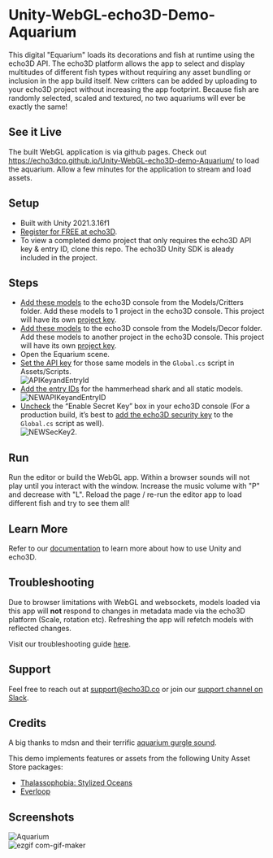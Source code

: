 # Unity-WebGL-echo3D-Demo-Aquarium
This digital "Equarium" loads its decorations and fish at runtime using the echo3D API. The echo3D platform allows the app to select and display multitudes of different fish types without requiring any asset bundling or inclusion in the app build itself. New critters can be added by uploading to your echo3D project without increasing the app footprint. Because fish are randomly selected, scaled and textured, no two aquariums will ever be exactly the same!


## See it Live
The built WebGL application is via github pages. Check out https://echo3dco.github.io/Unity-WebGL-echo3D-demo-Aquarium/ to load the aquarium. Allow a few minutes for the application to stream and load assets. 


## Setup
* Built with Unity 2021.3.16f1
* [Register for FREE at echo3D](https://console.echo3d.com/#/auth/register?utm_term={keyword}&utm_campaign=webgl_echo3d_demo&utm_source=github&utm_medium=readme). <br>
* To view a completed demo project that only requires the echo3D API key & entry ID, clone this repo. The echo3D Unity SDK is aleady included in the project.


## Steps
* [Add these models](https://docs.echo3D.co/quickstart/add-a-3d-model) to the echo3D console from the Models/Critters folder. Add these models to 1 project in the echo3D console. This project will have its own [project key](https://docs.echo3d.com/quickstart/access-the-console). <br>
* [Add these models](https://docs.echo3D.co/quickstart/add-a-3d-model) to the echo3D console from the Models/Decor folder. Add these models to another project in the echo3D console. This project will have its own [project key](https://docs.echo3d.com/quickstart/access-the-console). <br>
* Open the Equarium scene.
* [Set the API key](https://docs.echo3d.co/quickstart/access-the-console) for those same models in the `Global.cs` script in Assets/Scripts. <br>
![APIKeyandEntryId](https://user-images.githubusercontent.com/99516371/195749269-f7a43477-b67a-49e8-a212-6abdb9c948fd.png)<br>
* [Add the entry IDs](https://docs.echo3d.co/quickstart/access-the-console) for the hammerhead shark and all static models.<br>
![NEWAPIKeyandEntryID](https://user-images.githubusercontent.com/99516371/205407613-b746840f-8e8a-4ec8-b056-a680395dfab4.png)<br>
* [Uncheck](https://docs.echo3d.co/web-console/deliver-pages/security-page) the “Enable Secret Key” box in your echo3D console (For a production build, it’s best to [add the echo3D security key](https://docs.echo3d.co/web-console/deliver-pages/security-page) to the `Global.cs` script as well). <br>
![NEWSecKey2](https://user-images.githubusercontent.com/99516371/195749308-b2349a3b-7e43-4d3c-8f09-fbfa9d3cb0be.png).

## Run
Run the editor or build the WebGL app. Within a browser sounds will not play until you interact with the window. Increase the music volume with "P" and decrease with "L". Reload the page / re-run the editor app to load different fish and try to see them all!

## Learn More
Refer to our [documentation](https://docs.echo3D.co/unity/) to learn more about how to use Unity and echo3D.

## Troubleshooting
Due to browser limitations with WebGL and websockets, models loaded via this app will **not** respond to changes in metadata made via the echo3D platform (Scale, rotation etc). Refreshing the app will refetch models with reflected changes.

Visit our troubleshooting guide [here](https://docs.echo3d.co/unity/troubleshooting).

## Support
Feel free to reach out at [support@echo3D.co](mailto:support@echo3D.co) or join our [support channel on Slack](https://go.echo3D.co/join). 

## Credits
A big thanks to mdsn and their terrific [aquarium gurgle sound](https://freesound.org/people/mdsn/sounds/175274/).

This demo implements features or assets from the following Unity Asset Store packages:
 - [Thalassophobia: Stylized Oceans](https://assetstore.unity.com/packages/3d/environments/landscapes/thalassophobia-stylized-oceans-192227)
 - [Everloop](https://assetstore.unity.com/packages/audio/music/everloop-nonlinear-soundtrack-45205)


## Screenshots
![Aquarium](https://user-images.githubusercontent.com/99516371/213614646-9bbf5b6b-19d6-41fb-9cb0-8bc3dec914c3.png)<br>
![ezgif com-gif-maker](https://user-images.githubusercontent.com/99516371/213615019-6674938a-c30e-4d1e-9f65-b9140369c6c2.gif)

